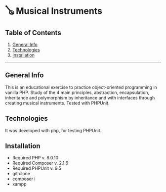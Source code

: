 # 🪕 Musical Instruments

## Table of Contents

1. [General Info](#general-info)
2. [Technologies](#technologies)
3. [Installation](#installation)

---

## General Info

This is an educational exercise to practice object-oriented programming in vanilla PHP. Study of the 4 main principles, abstraction, encapsulation, inheritance and polymorphism by inheritance and with interfaces through creating musical instruments. Tested with PHPUnit.

## Technologies

It was developed with php, for testing PHPUnit.

## Installation

- Required PHP v. 8.0.10
- Required Composer v. 2.1.6
- Required PHPUnit v. 9.5
- git clone <repository>
- composer i
- xampp
